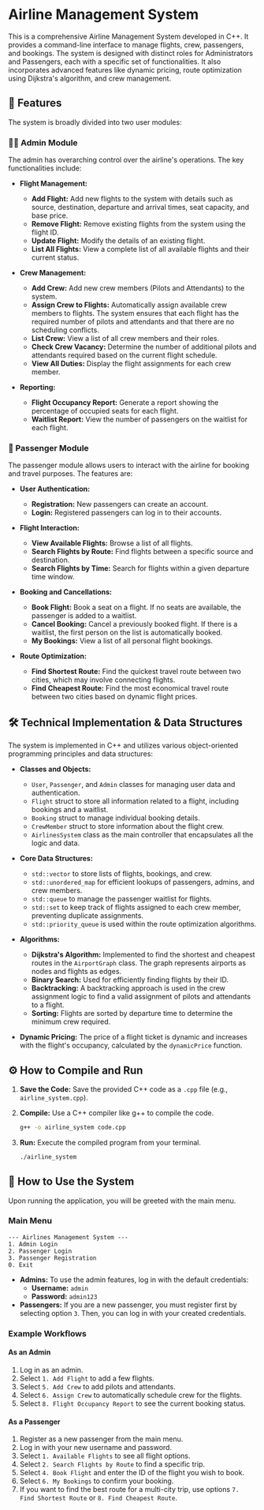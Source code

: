 # Airline Management System

This is a comprehensive Airline Management System developed in C++. It provides a command-line interface to manage flights, crew, passengers, and bookings. The system is designed with distinct roles for Administrators and Passengers, each with a specific set of functionalities. It also incorporates advanced features like dynamic pricing, route optimization using Dijkstra's algorithm, and crew management.

## 🚀 Features

The system is broadly divided into two user modules:

### 👨‍✈️ Admin Module

The admin has overarching control over the airline's operations. The key functionalities include:

  * **Flight Management:**

      * **Add Flight:** Add new flights to the system with details such as source, destination, departure and arrival times, seat capacity, and base price.
      * **Remove Flight:** Remove existing flights from the system using the flight ID.
      * **Update Flight:** Modify the details of an existing flight.
      * **List All Flights:** View a complete list of all available flights and their current status.

  * **Crew Management:**

      * **Add Crew:** Add new crew members (Pilots and Attendants) to the system.
      * **Assign Crew to Flights:** Automatically assign available crew members to flights. The system ensures that each flight has the required number of pilots and attendants and that there are no scheduling conflicts.
      * **List Crew:** View a list of all crew members and their roles.
      * **Check Crew Vacancy:** Determine the number of additional pilots and attendants required based on the current flight schedule.
      * **View All Duties:** Display the flight assignments for each crew member.

  * **Reporting:**

      * **Flight Occupancy Report:** Generate a report showing the percentage of occupied seats for each flight.
      * **Waitlist Report:** View the number of passengers on the waitlist for each flight.

### 🚶 Passenger Module

The passenger module allows users to interact with the airline for booking and travel purposes. The features are:

  * **User Authentication:**

      * **Registration:** New passengers can create an account.
      * **Login:** Registered passengers can log in to their accounts.

  * **Flight Interaction:**

      * **View Available Flights:** Browse a list of all flights.
      * **Search Flights by Route:** Find flights between a specific source and destination.
      * **Search Flights by Time:** Search for flights within a given departure time window.

  * **Booking and Cancellations:**

      * **Book Flight:** Book a seat on a flight. If no seats are available, the passenger is added to a waitlist.
      * **Cancel Booking:** Cancel a previously booked flight. If there is a waitlist, the first person on the list is automatically booked.
      * **My Bookings:** View a list of all personal flight bookings.

  * **Route Optimization:**

      * **Find Shortest Route:** Find the quickest travel route between two cities, which may involve connecting flights.
      * **Find Cheapest Route:** Find the most economical travel route between two cities based on dynamic flight prices.

## 🛠️ Technical Implementation & Data Structures

The system is implemented in C++ and utilizes various object-oriented programming principles and data structures:

  * **Classes and Objects:**

      * `User`, `Passenger`, and `Admin` classes for managing user data and authentication.
      * `Flight` struct to store all information related to a flight, including bookings and a waitlist.
      * `Booking` struct to manage individual booking details.
      * `CrewMember` struct to store information about the flight crew.
      * `AirlinesSystem` class as the main controller that encapsulates all the logic and data.

  * **Core Data Structures:**

      * `std::vector` to store lists of flights, bookings, and crew.
      * `std::unordered_map` for efficient lookups of passengers, admins, and crew members.
      * `std::queue` to manage the passenger waitlist for flights.
      * `std::set` to keep track of flights assigned to each crew member, preventing duplicate assignments.
      * `std::priority_queue` is used within the route optimization algorithms.

  * **Algorithms:**

      * **Dijkstra's Algorithm:** Implemented to find the shortest and cheapest routes in the `AirportGraph` class. The graph represents airports as nodes and flights as edges.
      * **Binary Search:** Used for efficiently finding flights by their ID.
      * **Backtracking:** A backtracking approach is used in the crew assignment logic to find a valid assignment of pilots and attendants to a flight.
      * **Sorting:** Flights are sorted by departure time to determine the minimum crew required.

  * **Dynamic Pricing:** The price of a flight ticket is dynamic and increases with the flight's occupancy, calculated by the `dynamicPrice` function.

## ⚙️ How to Compile and Run

1.  **Save the Code:** Save the provided C++ code as a `.cpp` file (e.g., `airline_system.cpp`).

2.  **Compile:** Use a C++ compiler like g++ to compile the code.

    ```bash
    g++ -o airline_system code.cpp
    ```

3.  **Run:** Execute the compiled program from your terminal.

    ```bash
    ./airline_system
    ```

## 📖 How to Use the System

Upon running the application, you will be greeted with the main menu.

### Main Menu

```
--- Airlines Management System ---
1. Admin Login
2. Passenger Login
3. Passenger Registration
0. Exit
```

  * **Admins:** To use the admin features, log in with the default credentials:
      * **Username:** `admin`
      * **Password:** `admin123`
  * **Passengers:** If you are a new passenger, you must register first by selecting option `3`. Then, you can log in with your created credentials.

### Example Workflows

#### As an Admin

1.  Log in as an admin.
2.  Select `1. Add Flight` to add a few flights.
3.  Select `5. Add Crew` to add pilots and attendants.
4.  Select `6. Assign Crew` to automatically schedule crew for the flights.
5.  Select `8. Flight Occupancy Report` to see the current booking status.

#### As a Passenger

1.  Register as a new passenger from the main menu.
2.  Log in with your new username and password.
3.  Select `1. Available Flights` to see all flight options.
4.  Select `2. Search Flights by Route` to find a specific trip.
5.  Select `4. Book Flight` and enter the ID of the flight you wish to book.
6.  Select `6. My Bookings` to confirm your booking.
7.  If you want to find the best route for a multi-city trip, use options `7. Find Shortest Route` or `8. Find Cheapest Route`.